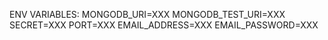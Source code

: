 ENV VARIABLES:
MONGODB_URI=XXX
MONGODB_TEST_URI=XXX
SECRET=XXX
PORT=XXX
EMAIL_ADDRESS=XXX
EMAIL_PASSWORD=XXX